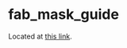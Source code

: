 # fab_mask_guide

Located at [this link](https://fab-at-cic.github.io/fab_mask_guide/?section=introduction).
